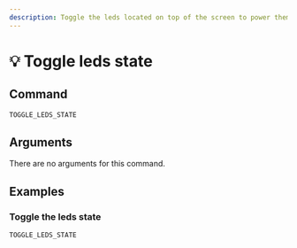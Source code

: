 ```yaml
---
description: Toggle the leds located on top of the screen to power them on/off
---
```


# 💡 Toggle leds state

## Command

```javascript
TOGGLE_LEDS_STATE
```

## Arguments

There are no arguments for this command.

## Examples

### Toggle the leds state

```javascript
TOGGLE_LEDS_STATE
```

